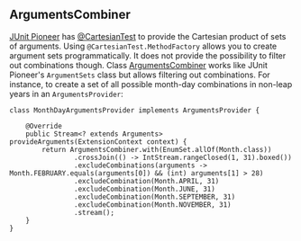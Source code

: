 <head>
  <title>ArgumentsCombiner</title>
</head>

## ArgumentsCombiner

[JUnit Pioneer](https://junit-pioneer.org/) has [@CartesianTest](https://junit-pioneer.org/docs/cartesian-product/) to provide the Cartesian product of sets of arguments. Using `@CartesianTest.MethodFactory` allows you to create argument sets programmatically. It does not provide the possibility to filter out combinations though. Class [ArgumentsCombiner](apidocs/com/github/robtimus/junit/support/params/ArgumentsCombiner.html) works like JUnit Pioneer's `ArgumentSets` class but allows filtering out combinations. For instance, to create a set of all possible month-day combinations in non-leap years in an `ArgumentsProvider`:

```
class MonthDayArgumentsProvider implements ArgumentsProvider {

    @Override
    public Stream<? extends Arguments> provideArguments(ExtensionContext context) {
        return ArgumentsCombiner.with(EnumSet.allOf(Month.class))
                .crossJoin(() -> IntStream.rangeClosed(1, 31).boxed())
                .excludeCombinations(arguments -> Month.FEBRUARY.equals(arguments[0]) && (int) arguments[1] > 28)
                .excludeCombination(Month.APRIL, 31)
                .excludeCombination(Month.JUNE, 31)
                .excludeCombination(Month.SEPTEMBER, 31)
                .excludeCombination(Month.NOVEMBER, 31)
                .stream();
    }
}
```
